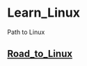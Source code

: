# Learn_Linux

Path to Linux

## [Road_to_Linux](https://github.com/wnz27/Learn_Linux/blob/master/Learn_Linux.md)

